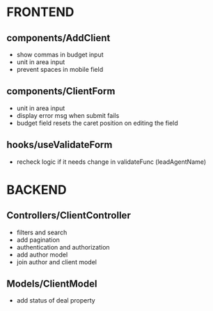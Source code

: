 # FRONTEND

## components/AddClient

-   show commas in budget input
-   unit in area input
-   prevent spaces in mobile field

## components/ClientForm

-   unit in area input
-   display error msg when submit fails
-   budget field resets the caret position on editing the field

## hooks/useValidateForm

-   recheck logic if it needs change in validateFunc (leadAgentName)

# BACKEND

## Controllers/ClientController

-   filters and search
-   add pagination
-   authentication and authorization
-   add author model
-   join author and client model

## Models/ClientModel

-   add status of deal property
